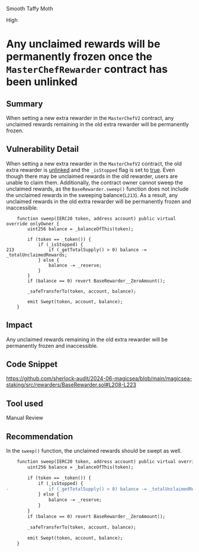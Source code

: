 Smooth Taffy Moth

High

# Any unclaimed rewards will be permanently frozen once the `MasterChefRewarder` contract has been unlinked

## Summary

When setting a new extra rewarder in the `MasterChefV2` contract, any unclaimed rewards remaining in the old extra rewarder will be permanently frozen.

## Vulnerability Detail

When setting a new extra rewarder in the `MasterChefV2` contract, the old extra rewarder is [unlinked](https://github.com/sherlock-audit/2024-06-magicsea/blob/main/magicsea-staking/src/MasterchefV2.sol#L498) and the `_isStopped` flag is set to [true](https://github.com/sherlock-audit/2024-06-magicsea/blob/main/magicsea-staking/src/rewarders/MasterChefRewarder.sol#L48). Even though there may be unclaimed rewards in the old rewarder, users are unable to claim them. Additionally, the contract owner cannot sweep the unclaimed rewards, as the `BaseRewarder.sweep()` function does not include the unclaimed rewards in the sweeping balance(`L213`). As a result, any unclaimed rewards in the old extra rewarder will be permanently frozen and inaccessible.

```solidity
    function sweep(IERC20 token, address account) public virtual override onlyOwner {
        uint256 balance = _balanceOfThis(token);

        if (token == _token()) {
            if (_isStopped) {
213             if (_getTotalSupply() > 0) balance -= _totalUnclaimedRewards;
            } else {
                balance -= _reserve;
            }
        }
        if (balance == 0) revert BaseRewarder__ZeroAmount();

        _safeTransferTo(token, account, balance);

        emit Swept(token, account, balance);
    }
```

## Impact

Any unclaimed rewards remaining in the old extra rewarder will be permanently frozen and inaccessible.

## Code Snippet

https://github.com/sherlock-audit/2024-06-magicsea/blob/main/magicsea-staking/src/rewarders/BaseRewarder.sol#L208-L223

## Tool used

Manual Review

## Recommendation

In the `sweep()` function, the unclaimed rewards should be swept as well.

```diff
    function sweep(IERC20 token, address account) public virtual override onlyOwner {
        uint256 balance = _balanceOfThis(token);

        if (token == _token()) {
            if (_isStopped) {
-               if (_getTotalSupply() > 0) balance -= _totalUnclaimedRewards;
            } else {
                balance -= _reserve;
            }
        }
        if (balance == 0) revert BaseRewarder__ZeroAmount();

        _safeTransferTo(token, account, balance);

        emit Swept(token, account, balance);
    }
```